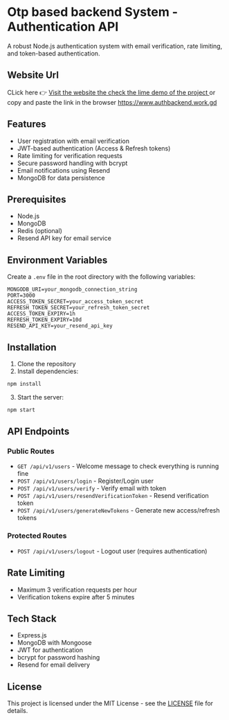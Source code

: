 # Otp based backend System - Authentication API

A robust Node.js authentication system with email verification, rate limiting, and token-based authentication.

## Website Url
CLick here 👉 [Visit the website the check the lime demo of the project ](https://www.authbackend.work.gd) or copy and paste  the link in the browser https://www.authbackend.work.gd
## Features

- User registration with email verification
- JWT-based authentication (Access & Refresh tokens)
- Rate limiting for verification requests
- Secure password handling with bcrypt
- Email notifications using Resend
- MongoDB for data persistence

## Prerequisites

- Node.js
- MongoDB
- Redis (optional)
- Resend API key for email service

## Environment Variables

Create a `.env` file in the root directory with the following variables:

```env
MONGODB_URI=your_mongodb_connection_string
PORT=3000
ACCESS_TOKEN_SECRET=your_access_token_secret
REFRESH_TOKEN_SECRET=your_refresh_token_secret
ACCESS_TOKEN_EXPIRY=1h
REFRESH_TOKEN_EXPIRY=10d
RESEND_API_KEY=your_resend_api_key
```

## Installation

1. Clone the repository
2. Install dependencies:
```bash
npm install
```
3. Start the server:
```bash
npm start
```

## API Endpoints

### Public Routes

- `GET /api/v1/users` - Welcome message to check everything is running fine
- `POST /api/v1/users/login` - Register/Login user
- `POST /api/v1/users/verify` - Verify email with token
- `POST /api/v1/users/resendVerificationToken` - Resend verification token
- `POST /api/v1/users/generateNewTokens` - Generate new access/refresh tokens

### Protected Routes

- `POST /api/v1/users/logout` - Logout user (requires authentication)

## Rate Limiting

- Maximum 3 verification requests per hour
- Verification tokens expire after 5 minutes

## Tech Stack

- Express.js
- MongoDB with Mongoose
- JWT for authentication
- bcrypt for password hashing
- Resend for email delivery

## License

This project is licensed under the MIT License - see the [LICENSE](LICENSE) file for details.